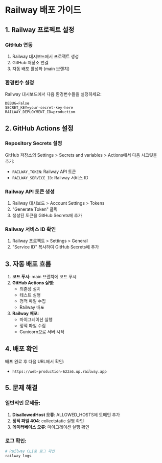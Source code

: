 # Railway 배포 가이드

## 1. Railway 프로젝트 설정

### GitHub 연동
1. Railway 대시보드에서 프로젝트 생성
2. GitHub 저장소 연결
3. 자동 배포 활성화 (main 브랜치)

### 환경변수 설정
Railway 대시보드에서 다음 환경변수들을 설정하세요:

```
DEBUG=False
SECRET_KEY=your-secret-key-here
RAILWAY_DEPLOYMENT_ID=production
```

## 2. GitHub Actions 설정

### Repository Secrets 설정
GitHub 저장소의 Settings > Secrets and variables > Actions에서 다음 시크릿을 추가:

- `RAILWAY_TOKEN`: Railway API 토큰
- `RAILWAY_SERVICE_ID`: Railway 서비스 ID

### Railway API 토큰 생성
1. Railway 대시보드 > Account Settings > Tokens
2. "Generate Token" 클릭
3. 생성된 토큰을 GitHub Secrets에 추가

### Railway 서비스 ID 확인
1. Railway 프로젝트 > Settings > General
2. "Service ID" 복사하여 GitHub Secrets에 추가

## 3. 자동 배포 흐름

1. **코드 푸시**: main 브랜치에 코드 푸시
2. **GitHub Actions 실행**: 
   - 의존성 설치
   - 테스트 실행
   - 정적 파일 수집
   - Railway 배포
3. **Railway 배포**: 
   - 마이그레이션 실행
   - 정적 파일 수집
   - Gunicorn으로 서버 시작

## 4. 배포 확인

배포 완료 후 다음 URL에서 확인:
- `https://web-production-622a6.up.railway.app`

## 5. 문제 해결

### 일반적인 문제들:
1. **DisallowedHost 오류**: ALLOWED_HOSTS에 도메인 추가
2. **정적 파일 404**: collectstatic 실행 확인
3. **데이터베이스 오류**: 마이그레이션 실행 확인

### 로그 확인:
```bash
# Railway CLI로 로그 확인
railway logs
```
